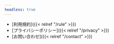 ```yaml
---
headless: true
---
```


- [利用規約]({{< relref "/rule" >}})
- [プライバシーポリシー]({{< relref "/privacy" >}})
- [お問い合わせ]({{< relref "/contact" >}})
